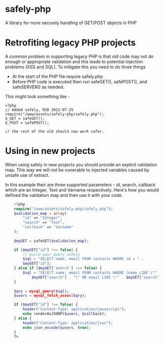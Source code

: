 safely-php
==========

A library for more securely handling of GET/POST objects in PHP

# Retrofiting legacy PHP projects

A common problem in supporting legacy PHP is that old code may not do 
enough or appropriate validation and this leads to potential injection
problems (XSS and SQL).  To mitigate this you need to do three things

* At the start of the PHP file require safely.php
* Before PHP code is executed then run safeGET(), safePOST(), and safeSERVER() as needed.

This might look something like -

	<?php
	// Added safely, RSD 2012-07-25
	require("/www/assets/safely-php/safely.php");
	$_GET = safeGET();
	$_POST = safePOST();
	
	// the rest of the old should now work safer.

# Using in new projects

When using safely in new projects you should provide an explicit validation
map.  This way we will not be vunerable to injected variables caused by
unsafe use of extract.

In this example their are three supported parameters - id, search, callback 
which are an Integer, Text and Varname respectively. Here's how you would
defined the validation map and then use it with your code.

```PHP
	<?php
	require("/www/assets/safely-php/safely.php");
	$validation_map = array(
		"id" => "Integer",
		"search" => "Text",
		"callback" => "Varname"
	);
	
	$myGET = safeGET($validation_map);

	if ($myGET["id"] !== false) {
		// build your query safely
		$sql = "SELECT name, email FROM contacts WHERE id = " . 
		$myGET["id"];
	} else if ($myGET['search'] !== false) {
		$sql = "SELECT name, email FROM contacts WHERE (name LIKE \"" . 
			$myGET["search"] . "\" OR email LIKE \"" . $myGET["search"] . "\"";
	}
	
	$qry = mysql_query($sql);
	$users = mysql_fetch_assoc($qry);

	if ($myGET["id"] !== false) {
		header("Content-Type: application/javascript");
		echo renderAsJSONP($users, $callback);
	} else {
		header("Content-Type: application/json");
		echo json_encode($users, true);
	}
	?>
```

